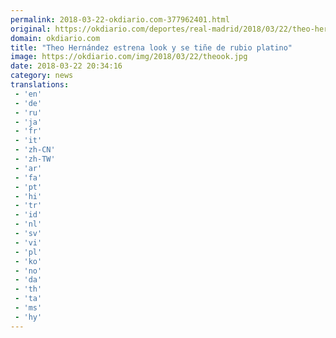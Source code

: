 ```yaml
---
permalink: 2018-03-22-okdiario.com-377962401.html
original: https://okdiario.com/deportes/real-madrid/2018/03/22/theo-hernandez-estrena-look-tine-rubio-platino-2006914
domain: okdiario.com
title: "Theo Hernández estrena look y se tiñe de rubio platino"
image: https://okdiario.com/img/2018/03/22/theook.jpg
date: 2018-03-22 20:34:16
category: news
translations: 
 - 'en'
 - 'de'
 - 'ru'
 - 'ja'
 - 'fr'
 - 'it'
 - 'zh-CN'
 - 'zh-TW'
 - 'ar'
 - 'fa'
 - 'pt'
 - 'hi'
 - 'tr'
 - 'id'
 - 'nl'
 - 'sv'
 - 'vi'
 - 'pl'
 - 'ko'
 - 'no'
 - 'da'
 - 'th'
 - 'ta'
 - 'ms'
 - 'hy'
---
```



